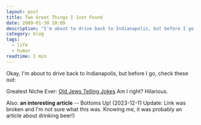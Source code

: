 ```yaml
---
layout: post
title: Two Great Things I Just Found
date: 2009-01-30 10:09
description: "I'm about to drive back to Indianapolis, but before I go, check these out..."
category: blog
tags:
  - life
  - humor
readtime: 1 min
---
```


Okay, I'm about to drive back to Indianapolis, but before I go, check these out:

Greatest Niche Ever: [Old Jews Telling Jokes](http://www.oldjewstellingjokes.com/) Am I right? Hilarious.

Also: **an interesting article** -- Bottoms Up! (2023-12-11 Update: Link was broken and I'm not sure what this was. Knowing me, it was probably an article about drinking beer!)

